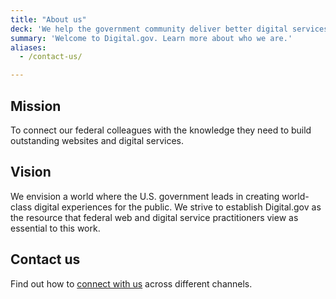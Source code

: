 ```yaml
---
title: "About us"
deck: 'We help the government community deliver better digital services.'
summary: 'Welcome to Digital.gov. Learn more about who we are.'
aliases:
  - /contact-us/

---
```


## Mission

To connect our federal colleagues with the knowledge they need to build outstanding websites and digital services.

## Vision

We envision a world where the U.S. government leads in creating world-class digital experiences for the public. We strive to establish Digital.gov as the resource that federal web and digital service practitioners view as essential to this work.

## Contact us

Find out how to [connect with us](https://digital.gov/about/contact/) across different channels.

